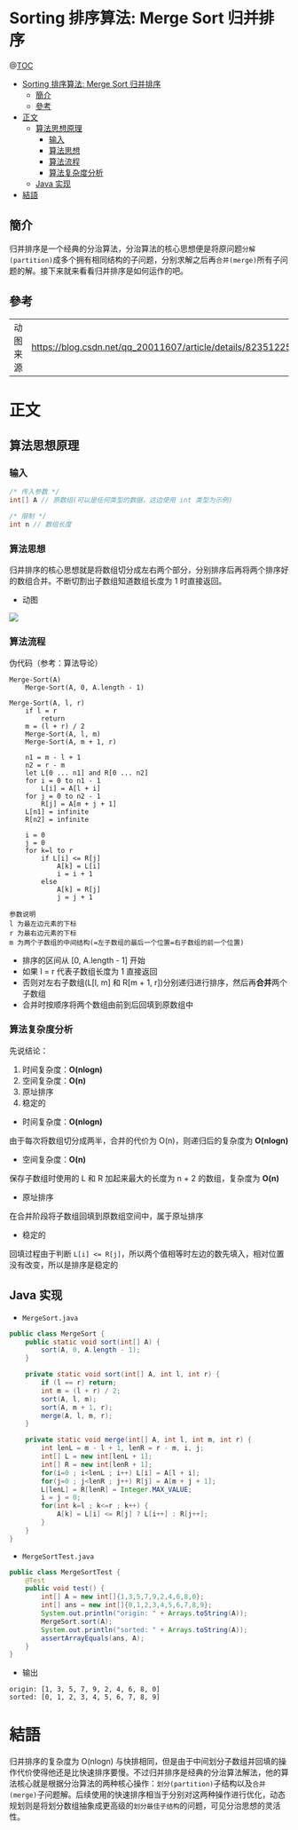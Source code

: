# Sorting 排序算法: Merge Sort 归并排序

@[TOC](文章目錄)

<!-- TOC -->

- [Sorting 排序算法: Merge Sort 归并排序](#sorting-排序算法-merge-sort-归并排序)
  - [簡介](#簡介)
  - [參考](#參考)
- [正文](#正文)
  - [算法思想原理](#算法思想原理)
    - [输入](#输入)
    - [算法思想](#算法思想)
    - [算法流程](#算法流程)
    - [算法复杂度分析](#算法复杂度分析)
  - [Java 实现](#java-实现)
- [結語](#結語)

<!-- /TOC -->

## 簡介

归并排序是一个经典的分治算法，分治算法的核心思想便是将原问题`分解(partition)`成多个拥有相同结构的子问题，分别求解之后再`合并(merge)`所有子问题的解。接下来就来看看归并排序是如何运作的吧。

## 參考

<table>
  <tr>
    <td>动图来源</td>
    <td><a href="https://blog.csdn.net/qq_20011607/article/details/82351225">https://blog.csdn.net/qq_20011607/article/details/82351225</a></td>
  </tr>
</table>

# 正文

## 算法思想原理

### 输入

```java
/* 传入参数 */
int[] A // 原数组(可以是任何类型的数据，这边使用 int 类型为示例)

/* 限制 */
int n // 数组长度
```

### 算法思想

归并排序的核心思想就是将数组切分成左右两个部分，分别排序后再将两个排序好的数组合并。不断切割出子数组知道数组长度为 1 时直接返回。

- 动图

![](https://picures.oss-cn-beijing.aliyuncs.com/img/merge_sort.gif)

### 算法流程

伪代码（参考：算法导论）

```
Merge-Sort(A)
    Merge-Sort(A, 0, A.length - 1)

Merge-Sort(A, l, r)
    if l = r
        return
    m = (l + r) / 2
    Merge-Sort(A, l, m)
    Merge-Sort(A, m + 1, r)
    
    n1 = m - l + 1
    n2 = r - m
    let L[0 ... n1] and R[0 ... n2]
    for i = 0 to n1 - 1
        L[i] = A[l + i]
    for j = 0 to n2 - 1
        R[j] = A[m + j + 1]
    L[n1] = infinite
    R[n2] = infinite
    
    i = 0
    j = 0
    for k=l to r
        if L[i] <= R[j]
            A[k] = L[i]
            i = i + 1
        else
            A[k] = R[j]
            j = j + 1
```

```
参数说明
l 为最左边元素的下标
r 为最右边元素的下标
m 为两个子数组的中间结构(=左子数组的最后一个位置=右子数组的前一个位置)
```

- 排序的区间从 \[0, A.length - 1\] 开始
- 如果 l = r 代表子数组长度为 1 直接返回
- 否则对左右子数组(L\[l, m\] 和 R\[m + 1, r\])分别递归进行排序，然后再**合并**两个子数组
- 合并时按顺序将两个数组由前到后回填到原数组中

### 算法复杂度分析

先说结论：

1. 时间复杂度：**O(nlogn)**
2. 空间复杂度：**O(n)**
3. 原址排序
4. 稳定的

- 时间复杂度：**O(nlogn)**

由于每次将数组切分成两半，合并的代价为 O(n)，则递归后的复杂度为 **O(nlogn)**

- 空间复杂度：**O(n)**

保存子数组时使用的 L 和 R 加起来最大的长度为 n + 2 的数组，复杂度为 **O(n)**

- 原址排序

在合并阶段将子数组回填到原数组空间中，属于原址排序

- 稳定的

回填过程由于判断 `L[i] <= R[j]`，所以两个值相等时左边的数先填入，相对位置没有改变，所以是排序是稳定的

## Java 实现

- `MergeSort.java`

```java
public class MergeSort {
    public static void sort(int[] A) {
        sort(A, 0, A.length - 1);
    }

    private static void sort(int[] A, int l, int r) {
        if (l == r) return;
        int m = (l + r) / 2;
        sort(A, l, m);
        sort(A, m + 1, r);
        merge(A, l, m, r);
    }

    private static void merge(int[] A, int l, int m, int r) {
        int lenL = m - l + 1, lenR = r - m, i, j;
        int[] L = new int[lenL + 1];
        int[] R = new int[lenR + 1];
        for(i=0 ; i<lenL ; i++) L[i] = A[l + i];
        for(j=0 ; j<lenR ; j++) R[j] = A[m + j + 1];
        L[lenL] = R[lenR] = Integer.MAX_VALUE;
        i = j = 0;
        for(int k=l ; k<=r ; k++) {
            A[k] = L[i] <= R[j] ? L[i++] : R[j++];
        }
    }
}
```

- `MergeSortTest.java`

```java
public class MergeSortTest {
    @Test
    public void test() {
        int[] A = new int[]{1,3,5,7,9,2,4,6,8,0};
        int[] ans = new int[]{0,1,2,3,4,5,6,7,8,9};
        System.out.println("origin: " + Arrays.toString(A));
        MergeSort.sort(A);
        System.out.println("sorted: " + Arrays.toString(A));
        assertArrayEquals(ans, A);
    }
}
```

- 输出

```
origin: [1, 3, 5, 7, 9, 2, 4, 6, 8, 0]
sorted: [0, 1, 2, 3, 4, 5, 6, 7, 8, 9]
```

# 結語

归并排序的复杂度为 O(nlogn) 与快排相同，但是由于中间划分子数组并回填的操作代价使得他还是比快速排序要慢。不过归并排序是经典的分治算法解法，他的算法核心就是根据分治算法的两种核心操作：`划分(partition)`子结构以及`合并(merge)`子问题解。后续使用的快速排序相当于分别对这两种操作进行优化，动态规划则是将划分数组抽象成更高级的`划分最佳子结构`的问题，可见分治思想的灵活性。
